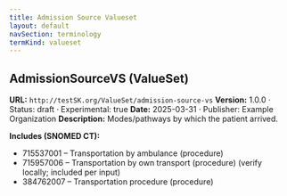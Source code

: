 ```yaml
---
title: Admission Source Valueset
layout: default
navSection: terminology
termKind: valueset
---
```


## AdmissionSourceVS (ValueSet)

**URL:** `http://testSK.org/ValueSet/admission-source-vs`
**Version:** 1.0.0 · Status: draft · Experimental: true
**Date:** 2025-03-31 · Publisher: Example Organization
**Description:** Modes/pathways by which the patient arrived.

**Includes (SNOMED CT):**
- 715537001 – Transportation by ambulance (procedure)
- 715957006 – Transportation by own transport (procedure) (verify locally; included per input)
- 384762007 – Transportation procedure (procedure)
